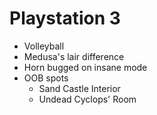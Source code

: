 # Playstation 3

- Volleyball
- Medusa's lair difference
- Horn bugged on insane mode
- OOB spots
  - Sand Castle Interior
  - Undead Cyclops' Room
